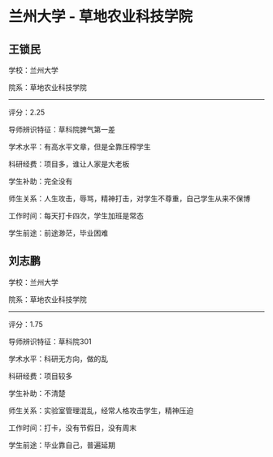 # 兰州大学 - 草地农业科技学院

## 王锁民

学校：兰州大学

院系：草地农业科技学院

* * *

评分：2.25

导师辨识特征：草科院脾气第一差

学术水平：有高水平文章，但是全靠压榨学生

科研经费：项目多，谁让人家是大老板

学生补助：完全没有

师生关系：人生攻击，辱骂，精神打击，对学生不尊重，自己学生从来不保博

工作时间：每天打卡四次，学生加班是常态

学生前途：前途渺茫，毕业困难

## 刘志鹏

学校：兰州大学

院系：草地农业科技学院

* * *

评分：1.75

导师辨识特征：草科院301

学术水平：科研无方向，做的乱

科研经费：项目较多

学生补助：不清楚

师生关系：实验室管理混乱，经常人格攻击学生，精神压迫

工作时间：打卡，没有节假日，没有周末

学生前途：毕业靠自己，普遍延期